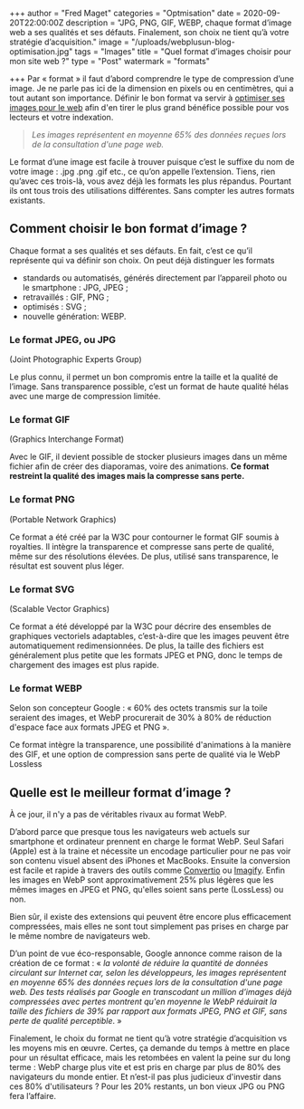 +++
author = "Fred Maget"
categories = "Optmisation"
date = 2020-09-20T22:00:00Z
description = "JPG, PNG, GIF, WEBP, chaque format d’image web a ses qualités et ses défauts. Finalement, son choix ne tient qu’à votre stratégie d’acquisition."
image = "/uploads/webplusun-blog-optimisation.jpg"
tags = "Images"
title = "Quel format d’images choisir pour mon site web ?"
type = "Post"
watermark = "formats"

+++
Par « format » il faut d’abord comprendre le type de compression d’une image. Je ne parle pas ici de la dimension en pixels ou en centimètres, qui a tout autant son importance. Définir le bon format va servir à [optimiser ses images pour le web](/blog/pourquoi-optimiser-ses-images-pour-le-web/) afin d'en tirer le plus grand bénéfice possible pour vos lecteurs et votre indexation.

> _Les images représentent en moyenne 65% des données reçues lors de la consultation d'une page web._

Le format d’une image est facile à trouver puisque c’est le suffixe du nom de votre image : .jpg .png .gif etc., ce qu’on appelle l’extension. Tiens, rien qu’avec ces trois-là, vous avez déjà les formats les plus répandus. Pourtant ils ont tous trois des utilisations différentes. Sans compter les autres formats existants.

## **Comment choisir le bon format d’image ?**

Chaque format a ses qualités et ses défauts. En fait, c’est ce qu’il représente qui va définir son choix. On peut déjà distinguer les formats

* standards ou automatisés, générés directement par l’appareil photo ou le smartphone : JPG, JPEG ;
* retravaillés : GIF, PNG ;
* optimisés : SVG ;
* nouvelle génération: WEBP.

### **Le format JPEG, ou JPG**

(Joint Photographic Experts Group)

Le plus connu, il permet un bon compromis entre la taille et la qualité de l’image. Sans transparence possible, c’est un format de haute qualité hélas avec une marge de compression limitée.

### **Le format GIF**

(Graphics Interchange Format)

Avec le GIF, il devient possible de stocker plusieurs images dans un même fichier afin de créer des diaporamas, voire des animations. **Ce format restreint la qualité des images mais la compresse sans perte.**

### **Le format PNG**

(Portable Network Graphics)

Ce format a été créé par la W3C pour contourner le format GIF soumis à royalties. Il intègre la transparence et compresse sans perte de qualité, même sur des résolutions élevées. De plus, utilisé sans transparence, le résultat est souvent plus léger.

### **Le format SVG**

(Scalable Vector Graphics)

Ce format a été développé par la W3C pour décrire des ensembles de graphiques vectoriels adaptables, c’est-à-dire que les images peuvent être automatiquement redimensionnées. De plus, la taille des fichiers est généralement plus petite que les formats JPEG et PNG, donc le temps de chargement des images est plus rapide.

### **Le format WEBP**

Selon son concepteur Google : « 60% des octets transmis sur la toile seraient des images, et WebP procurerait de 30% à 80% de réduction d'espace face aux formats JPEG et PNG ».

Ce format intègre la transparence, une possibilité d'animations à la manière des GIF, et une option de compression sans perte de qualité via le WebP Lossless

## **Quelle est le meilleur format d’image ?**

À ce jour, il n'y a pas de véritables rivaux au format WebP.

D’abord parce que presque tous les navigateurs web actuels sur smartphone et ordinateur prennent en charge le format WebP. Seul Safari (Apple) est à la traine et nécessite un encodage particulier pour ne pas voir son contenu visuel absent des iPhones et MacBooks. Ensuite la conversion est facile et rapide à travers des outils comme [Convertio](https://convertio.co/fr/formats/webp/) ou [Imagify](https://imagify.io/fr). Enfin les images en WebP sont approximativement 25% plus légères que les mêmes images en JPEG et PNG, qu'elles soient sans perte (LossLess) ou non.

Bien sûr, il existe des extensions qui peuvent être encore plus efficacement compressées, mais elles ne sont tout simplement pas prises en charge par le même nombre de navigateurs web.

D’un point de vue éco-responsable, Google annonce comme raison de la création de ce format : « _la volonté de réduire la quantité de données circulant sur Internet car, selon les développeurs, les images représentent en moyenne 65% des données reçues lors de la consultation d'une page web. Des tests réalisés par Google en transcodant un million d’images déjà compressées avec pertes montrent qu'en moyenne le WebP réduirait la taille des fichiers de 39% par rapport aux formats JPEG, PNG et GIF, sans perte de qualité perceptible_. »

Finalement, le choix du format ne tient qu’à votre stratégie d’acquisition vs les moyens mis en œuvre. Certes, ça demande du temps à mettre en place pour un résultat efficace, mais les retombées en valent la peine sur du long terme : WebP charge plus vite et est pris en charge par plus de 80% des navigateurs du monde entier. Et n’est-il pas plus judicieux d'investir dans ces 80% d'utilisateurs ? Pour les 20% restants, un bon vieux JPG ou PNG fera l’affaire.